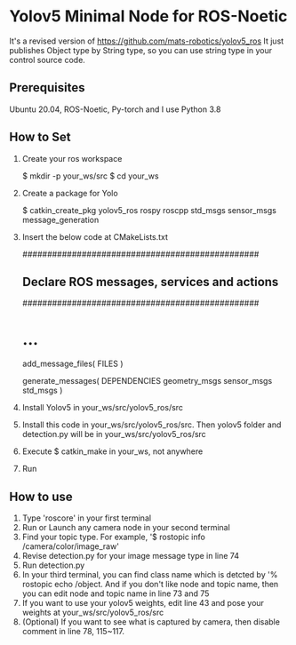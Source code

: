 # Yolov5 Minimal Node for ROS-Noetic
It's a revised version of https://github.com/mats-robotics/yolov5_ros
It just publishes Object type by String type, so you can use string type in your control source code. 

## Prerequisites
Ubuntu 20.04, ROS-Noetic, Py-torch
and I use Python 3.8

## How to Set
1. Create your ros workspace

    $ mkdir -p your_ws/src
    $ cd your_ws

2. Create a package for Yolo

    $ catkin_create_pkg yolov5_ros rospy roscpp std_msgs sensor_msgs message_generation

3. Insert the below code at CMakeLists.txt 

    ################################################
    ## Declare ROS messages, services and actions ##
    ################################################
    # ...

    add_message_files(
     FILES
    )

    generate_messages(
     DEPENDENCIES
      geometry_msgs
      sensor_msgs
      std_msgs
    )

4. Install Yolov5 in your_ws/src/yolov5_ros/src
5. Install this code in your_ws/src/yolov5_ros/src. Then yolov5 folder and detection.py will be in your_ws/src/yolov5_ros/src
6. Execute $ catkin_make in your_ws, not anywhere
7. Run

## How to use
1. Type 'roscore' in your first terminal
2. Run or Launch any camera node in your second terminal
3. Find your topic type. For example, '$ rostopic info /camera/color/image_raw'
4. Revise detection.py for your image message type in line 74
5. Run detection.py
6. In your third terminal, you can find class name which is detcted by '% rostopic echo /object. And if you don't like node and topic name, then you can edit node and topic name in line 73 and 75
7. If you want to use your yolov5 weights, edit line 43 and pose your weights at your_ws/src/yolov5_ros/src
8. (Optional) If you want to see what is captured by camera, then disable comment in line 78, 115~117.
